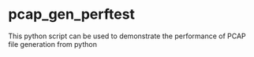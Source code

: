 # pcap_gen_perftest
This python script can be used to demonstrate the performance of PCAP file generation from python
